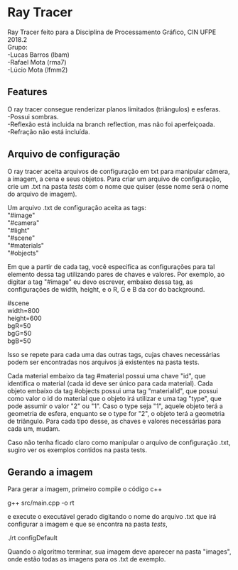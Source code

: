 # Ray Tracer
Ray Tracer feito para a Disciplina de Processamento Gráfico, CIN UFPE 2018.2  
Grupo:  
-Lucas Barros (lbam)  
-Rafael Mota (rma7)  
-Lúcio Mota (lfmm2)

## Features
O ray tracer consegue renderizar planos limitados (triângulos) e esferas.  
-Possui sombras.   
-Reflexão está incluida na branch reflection, mas não foi aperfeiçoada.   
-Refração não está incluída.  

## Arquivo de configuração

O ray tracer aceita arquivos de configuração em txt para manipular câmera, a imagem, a cena e seus objetos.
Para criar um arquivo de configuração, crie um .txt na pasta *tests* com o nome que quiser (esse nome será o nome do arquivo de imagem).

Um arquivo .txt de configuração aceita as tags:  
"#image"  
"#camera"  
"#light"  
"#scene"  
"#materials"  
"#objects"  

Em que a partir de cada tag, você especifica as configurações para tal elemento dessa tag utilizando pares de chaves e valores. Por exemplo, ao digitar a tag "#image" eu devo escrever, embaixo dessa tag, as configurações de width, height, e o R, G e B da cor do background.

#scene  
width=800  
height=600  
bgR=50  
bgG=50  
bgB=50  

Isso se repete para cada uma das outras tags, cujas chaves necessárias podem ser encontradas nos arquivos já existentes na pasta tests.

Cada material embaixo da tag #material possui uma chave "id", que identifica o material (cada id deve ser único para cada material).
Cada objeto embaixo da tag #objects possui uma tag "materialId", que possui como valor o id do material que o objeto irá utilizar e uma tag "type", que pode assumir o valor "2" ou "1". Caso o type seja "1", aquele objeto terá a geometria de esfera, enquanto se o type for "2", o objeto terá a geometria de triângulo. Para cada tipo desse, as chaves e valores necessárias para cada um, mudam.

Caso não tenha ficado claro como manipular o arquivo de configuração .txt, sugiro ver os exemplos contidos na pasta tests.

## Gerando a imagem

Para gerar a imagem, primeiro compile o código c++

g++ src/main.cpp -o rt

e execute o executável gerado digitando o nome do arquivo .txt que irá configurar a imagem e que se encontra na pasta *tests*,

./rt configDefault

Quando o algoritmo terminar, sua imagem deve aparecer na pasta "images", onde estão todas as imagens para os .txt de exemplo.
